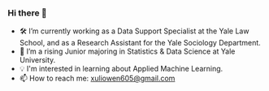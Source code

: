 ### Hi there 👋

- 🛠️ I’m currently working as a Data Support Specialist at the Yale Law School, and as a Research Assistant for the Yale Sociology Department.
- 📘 I’m a rising Junior majoring in Statistics & Data Science at Yale University.
- 💡 I'm interested in learning about Applied Machine Learning.
- 📫 How to reach me: xuliowen605@gmail.com

<!--
**owenxuli/owenxuli** is a ✨ _special_ ✨ repository because its `README.md` (this file) appears on your GitHub profile.

Here are some ideas to get you started:

- 🔭 I’m currently working on Endeavor México as a Data & Analytics Engineer Fellow.
- 🌱 I’m currently majoring in Statistics & Data Science, and Economics at Yale University.
- 👯 I’m looking to collaborate on ...
- 🤔 I’m looking for help with ...
- 💬 Ask me about ...
- 📫 How to reach me: ...
- 😄 Pronouns: ...
- ⚡ Fun fact: ...
-->
